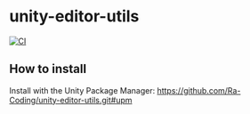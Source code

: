 # unity-editor-utils

[![CI](https://github.com/Ra-Coding/unity-package-template/actions/workflows/ci.yml/badge.svg)](https://github.com/Ra-Coding/unity-package-template/actions/workflows/ci.yml)

## How to install

Install with the Unity Package Manager: https://github.com/Ra-Coding/unity-editor-utils.git#upm
